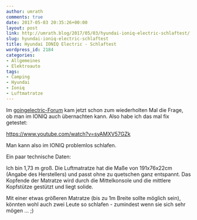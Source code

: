 ```yaml
---
author: umrath
comments: true
date: 2017-05-03 20:35:26+00:00
layout: post
link: http://umrath.blog/2017/05/03/hyundai-ioniq-electric-schlaftest/
slug: hyundai-ioniq-electric-schlaftest
title: Hyundai IONIQ Electric - Schlaftest
wordpress_id: 2184
categories:
- Allgemeines
- Elektroauto
tags:
- Camping
- Hyundai
- Ioniq
- Luftmatratze
---
```


Im [goingelectric-Forum](http://www.goingelectric.de/forum/) kam jetzt schon zum wiederholten Mal die Frage, ob man im IONIQ auch übernachten kann. Also habe ich das mal fix getestet:



https://www.youtube.com/watch?v=syAMXV57GZk

Man kann also im IONIQ problemlos schlafen.

Ein paar technische Daten:

Ich bin 1,73 m groß.
Die Luftmatratze hat die Maße von 191x76x22cm (Angabe des Herstellers) und passt ohne zu quetschen ganz entspannt.
Das Kopfende der Matratze wird durch die Mittelkonsole und die mittlere Kopfstütze gestützt und liegt solide.

Mit einer etwas größeren Matratze (bis zu 1m Breite sollte möglich sein), könnten wohl auch zwei Leute so schlafen - zumindest wenn sie sich sehr mögen ... ;)
